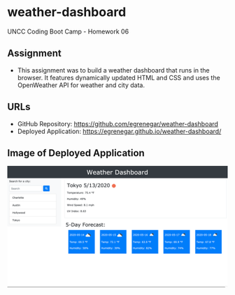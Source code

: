 # weather-dashboard
UNCC Coding Boot Camp - Homework 06

## Assignment
* This assignment was to build a weather dashboard that runs in the browser. It features dynamically updated HTML and CSS and uses the OpenWeather API for weather and city data.

## URLs
* GitHub Repository: https://github.com/egrenegar/weather-dashboard
* Deployed Application: https://egrenegar.github.io/weather-dashboard/

## Image of Deployed Application
![](Assets/Images/WeatherApp.png)

